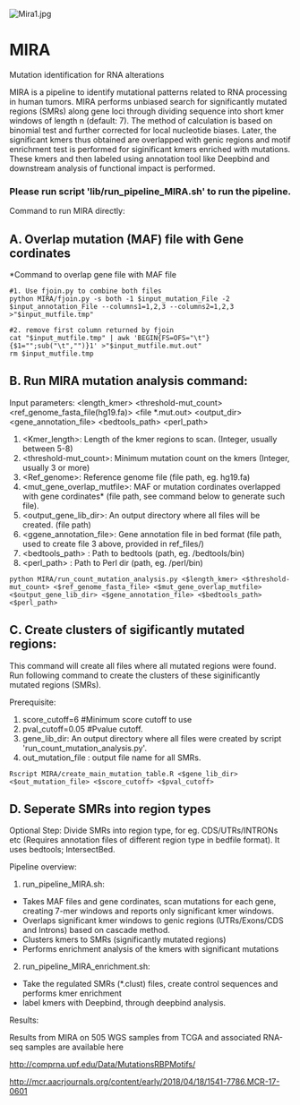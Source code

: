 ![Mira1.jpg](https://user-images.githubusercontent.com/23315833/35625867-2fe09b2a-0694-11e8-98b5-a4c6c2caf483.png)


# MIRA
Mutation identification for RNA alterations

MIRA is a pipeline to identify mutational patterns related to RNA processing in human tumors. MIRA performs unbiased search for significantly mutated regions (SMRs) along gene loci through dividing sequence into short kmer windows of length n (default: 7). The method of calculation is based on binomial test and further corrected for local nucleotide biases. Later, the significant kmers thus obtained are overlapped with genic regions and motif enrichment test is performed for siginificant kmers enriched with mutations. These kmers and then labeled using annotation tool like Deepbind and downstream analysis of functional impact is performed.


### Please run script 'lib/run_pipeline_MIRA.sh' to run the pipeline.


Command to run MIRA directly:
## A. Overlap mutation (MAF) file with Gene cordinates 

*Command to overlap gene file with MAF file

```
#1. Use fjoin.py to combine both files
python MIRA/fjoin.py -s both -1 $input_mutation_File -2 $input_annotation_File --columns1=1,2,3 --columns2=1,2,3 >"$input_mutfile.tmp"

#2. remove first column returned by fjoin
cat "$input_mutfile.tmp" | awk 'BEGIN{FS=OFS="\t"}{$1="";sub("\t","")}1' >"$input_mutfile.mut.out"
rm $input_mutfile.tmp
````

## B. Run MIRA mutation analysis command:

Input parameters:   <length_kmer> <threshold-mut_count> <ref_genome_fasta_file(hg19.fa)> <file *.mut.out> <output_dir> <gene_annotation_file> <bedtools_path> <perl_path>
1. <Kmer_length>: Length of the kmer regions to scan. (Integer, usually between 5-8)
2. <threshold-mut_count>: Minimum mutation count on the kmers (Integer, usually 3 or more)
3. <Ref_genome>: Reference genome file (file path, eg. hg19.fa)
4. <mut_gene_overlap_mutfile>: MAF or mutation cordinates overlapped with gene cordinates* (file path, see command below to generate such file).
5. <output_gene_lib_dir>: An output directory where all files will be created. (file path)
6. <ggene_annotation_file>: Gene annotation file in bed format (file path, used to create file 3 above, provided in ref_files/)
7. <bedtools_path> : Path to bedtools (path, eg. /bedtools/bin) 
8. <perl_path> : Path to Perl dir (path, eg. /perl/bin)

```
python MIRA/run_count_mutation_analysis.py <$length_kmer> <$threshold-mut_count> <$ref_genome_fasta_file> <$mut_gene_overlap_mutfile> <$output_gene_lib_dir> <$gene_annotation_file> <$bedtools_path> <$perl_path>
```

## C. Create clusters of sigificantly mutated regions:

This command will create all files where all mutated regions were found. Run following command to create the clusters of these siginificantly mutated regions (SMRs).

Prerequisite:
1. score_cutoff=6  #Minimum score cutoff to use 
2. pval_cutoff=0.05 #Pvalue cutoff.
3. gene_lib_dir: An output directory where all files were created by script 'run_count_mutation_analysis.py'.
4. out_mutation_file : output file name for all SMRs.

```
Rscript MIRA/create_main_mutation_table.R <$gene_lib_dir> <$out_mutation_file> <$score_cutoff> <$pval_cutoff>
```

## D. Seperate SMRs into region types
Optional Step:
Divide SMRs into region type, for eg. CDS/UTRs/INTRONs etc (Requires annotation files of different region type in bedfile format). It uses bedtools; IntersectBed.


Pipeline overview:

1) run_pipeline_MIRA.sh: 
  - Takes MAF files and gene cordinates, scan mutations for each gene, creating 7-mer windows and reports only significant kmer windows.
  - Overlaps significant kmer windows to genic regions (UTRs/Exons/CDS and Introns) based on cascade method. 
  - Clusters kmers to SMRs (significantly mutated regions)
  - Performs enrichment analysis of the kmers with significant mutations
  

2) run_pipeline_MIRA_enrichment.sh:
  
  - Take the regulated SMRs (\*.clust) files, create control sequences and performs kmer enrichment
  - label kmers with Deepbind, through deepbind analysis.


Results:

Results from MIRA on 505 WGS samples from TCGA and associated RNA-seq samples are available here

http://comprna.upf.edu/Data/MutationsRBPMotifs/

http://mcr.aacrjournals.org/content/early/2018/04/18/1541-7786.MCR-17-0601
